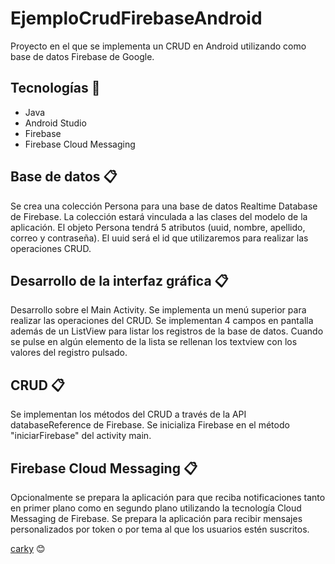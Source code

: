 # EjemploCrudFirebaseAndroid

Proyecto en el que se implementa un CRUD en Android utilizando como base de datos Firebase de Google.

## Tecnologías 🚀

* Java
* Android Studio
* Firebase
* Firebase Cloud Messaging

## Base de datos 📋

Se crea una colección Persona para una base de datos Realtime Database de Firebase. La colección estará vinculada a las clases del modelo de la aplicación. El objeto Persona tendrá 5 atributos (uuid, nombre, apellido, correo y contraseña).
El uuid será el id que utilizaremos para realizar las operaciones CRUD.

## Desarrollo de la interfaz gráfica 📋

Desarrollo sobre el Main Activity. Se implementa un menú superior para realizar las operaciones del CRUD. Se implementan 4 campos en pantalla además de un ListView para listar los registros de la base de datos.
Cuando se pulse en algún elemento de la lista se rellenan los textview con los valores del registro pulsado.

## CRUD 📋

Se implementan los métodos del CRUD a través de la API databaseReference de Firebase. Se inicializa Firebase en el método "iniciarFirebase" del activity main.

## Firebase Cloud Messaging 📋

Opcionalmente se prepara la aplicación para que reciba notificaciones tanto en primer plano como en segundo plano utilizando la tecnología Cloud Messaging de Firebase. Se prepara la aplicación
para recibir mensajes personalizados por token o por tema al que los usuarios estén suscritos.


[carky](https://github.com/carky12) 😊
